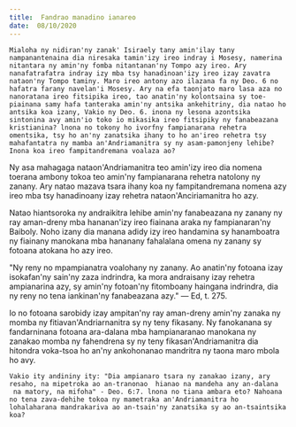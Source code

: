 ```yaml
---
title:  Fandrao manadino ianareo
date:  08/10/2020
---
```


`Mialoha ny nidiran'ny zanak' Isiraely tany amin'ilay tany nampanantenaina dia niresaka tamin'izy ireo indray i Mosesy, namerina nitantara ny amin'ny fomba nitantanan'ny Tompo azy ireo. Ary nanafatrafatra indray izy mba tsy hanadinoan'izy ireo izay zavatra nataon'ny Tompo taminy. Maro ireo antony azo ilazana fa ny Deo. 6 no hafatra farany navelan'i Mosesy. Ary na efa taonjato maro lasa aza no nanoratana ireo fitsipika ireo, tao anatin'ny kolontsaina sy toe-piainana samy hafa tanteraka amin'ny antsika ankehitriny, dia natao ho antsika koa izany, Vakio ny Deo. 6. inona ny lesona azontsika sintonina avy amin'io toko io mikasika ireo fitsipiky ny fanabeazana kristianina? lnona no tokony ho ivorfny fampianarana rehetra omentsika, tsy ho an'ny zanatsika ihany to ho an'ireo rehetra tsy mahafantatra ny mamba an'Andriamanitra sy ny asam-pamonjeny lehibe? Inona koa ireo fampitandremana voalaza ao?`

Ny asa mahagaga nataon'Andriamanitra teo amin'izy ireo dia nomena toerana ambony tokoa teo amin'ny fampianarana rehetra natolony ny zanany. Ary natao mazava tsara ihany koa ny fampitandremana nomena azy ireo mba tsy hanadinoany izay rehetra nataon'Anciriamanitra ho azy.

Natao hiantsoroka ny andraikitra lehibe amin'ny fanabeazana ny zanany ny ray aman-dreny mba hananan'izy ireo fiainana araka ny fampianaran'ny Baiboly. Noho izany dia manana adidy izy ireo handamina sy hanamboatra ny fiainany manokana mba hananany fahalalana omena ny zanany sy fotoana atokana ho azy ireo.

"Ny reny no mpampianatra voalohany ny zanany. Ao anatin'ny fotoana izay isokafan'ny sain'ny zaza indrindra, ka mora andraisany izay rehetra ampianarina azy, sy amin'ny fotoan'ny fitomboany haingana indrindra, dia ny reny no tena iankinan'ny fanabeazana azy." — Ed, t. 275.

Io no fotoana sarobidy izay ampitan'ny ray aman-dreny amin'ny zanaka ny momba ny fitiavan'Andriarnanitra sy ny teny fikasany. Ny fanokanana sy fandarninana fotoana ara-dalana mba hampianaranao manokana ny zanakao momba ny fahendrena sy ny teny fikasan'Andriamanitra dia hitondra voka-tsoa ho an'ny ankohonanao mandritra ny taona maro mbola ho avy.

`Vakio ity andininy ity: "Dia ampianaro tsara ny zanakao izany, ary resaho, na mipetroka ao an-tranonao  hianao na mandeha any an-dalana  na matory, na mifoha" - Deo. 6:7. lnona no tiana ambara eto? Nahoana no tena zava-dehihe tokoa ny mametraka an'Andriamanitra ho lohalaharana mandrakariva ao an-tsain'ny zanatsika sy ao an-tsaintsika koa?`